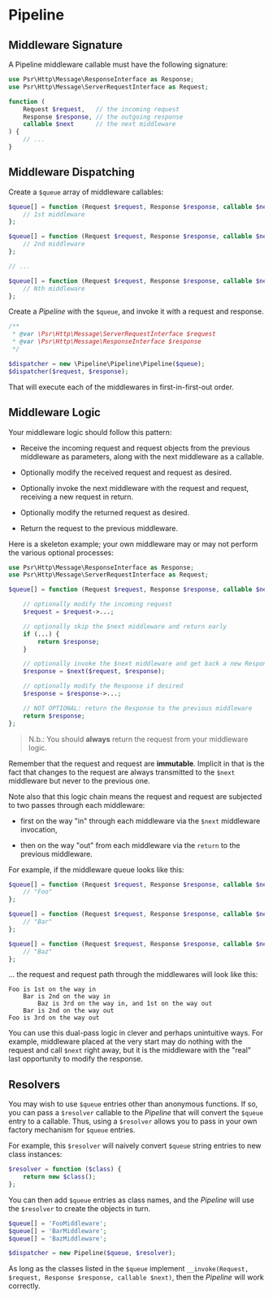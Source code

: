 # Pipeline

## Middleware Signature

A Pipeline middleware callable must have the following signature:

```php
use Psr\Http\Message\ResponseInterface as Response;
use Psr\Http\Message\ServerRequestInterface as Request;

function (
    Request $request,   // the incoming request
    Response $response, // the outgoing response
    callable $next      // the next middleware
) {
    // ...
}
```

## Middleware Dispatching

Create a `$queue` array of middleware callables:

```php
$queue[] = function (Request $request, Response $response, callable $next) {
    // 1st middleware
};

$queue[] = function (Request $request, Response $response, callable $next) {
    // 2nd middleware
};

// ...

$queue[] = function (Request $request, Response $response, callable $next) {
    // Nth middleware
};
```

Create a _Pipeline_ with the `$queue`, and invoke it with a request and response.

```php
/**
 * @var \Psr\Http\Message\ServerRequestInterface $request
 * @var \Psr\Http\Message\ResponseInterface $response
 */

$dispatcher = new \Pipeline\Pipeline\Pipeline($queue);
$dispatcher($request, $response);
```

That will execute each of the middlewares in first-in-first-out order.

## Middleware Logic

Your middleware logic should follow this pattern:

- Receive the incoming request and request objects from the previous middleware as parameters, along with the next middleware as a callable.

- Optionally modify the received request and request as desired.

- Optionally invoke the next middleware with the request and request, receiving a new request in return.

- Optionally modify the returned request as desired.

- Return the request to the previous middleware.

Here is a skeleton example; your own middleware may or may not perform the various optional processes:

```php
use Psr\Http\Message\ResponseInterface as Response;
use Psr\Http\Message\ServerRequestInterface as Request;

$queue[] = function (Request $request, Response $response, callable $next) {

    // optionally modify the incoming request
    $request = $request->...;

    // optionally skip the $next middleware and return early
    if (...) {
        return $response;
    }

    // optionally invoke the $next middleware and get back a new Response
    $response = $next($request, $response);

    // optionally modify the Response if desired
    $response = $response->...;

    // NOT OPTIONAL: return the Response to the previous middleware
    return $response;
};
```

> N.b.: You should **always** return the request from your middleware logic.

Remember that the request and request are **immutable**. Implicit in that is the fact that changes to the request are always transmitted to the `$next` middleware but never to the previous one.

Note also that this logic chain means the request and request are subjected to two passes through each middleware:

- first on the way "in" through each middleware via the `$next` middleware invocation,

- then on the way "out" from each middleware via the `return` to the previous middleware.

For example, if the middleware queue looks like this:

```php
$queue[] = function (Request $request, Response $response, callable $next) {
    // "Foo"
};

$queue[] = function (Request $request, Response $response, callable $next) {
    // "Bar"
};

$queue[] = function (Request $request, Response $response, callable $next) {
    // "Baz"
};
```

... the request and request path through the middlewares will look like
this:

```
Foo is 1st on the way in
    Bar is 2nd on the way in
        Baz is 3rd on the way in, and 1st on the way out
    Bar is 2nd on the way out
Foo is 3rd on the way out
```

You can use this dual-pass logic in clever and perhaps unintuitive ways. For example, middleware placed at the very start may do nothing with the request and call `$next` right away, but it is the middleware with the "real" last opportunity to modify the response.

## Resolvers

You may wish to use `$queue` entries other than anonymous functions. If so, you can pass a `$resolver` callable to the _Pipeline_ that will convert the `$queue` entry to a callable. Thus, using a `$resolver` allows you to pass in your own factory mechanism for `$queue` entries.

For example, this `$resolver` will naively convert `$queue` string entries to new class instances:

```php
$resolver = function ($class) {
    return new $class();
};
```

You can then add `$queue` entries as class names, and the _Pipeline_ will use the
`$resolver` to create the objects in turn.

```php
$queue[] = 'FooMiddleware';
$queue[] = 'BarMiddleware';
$queue[] = 'BazMiddleware';

$dispatcher = new Pipeline($queue, $resolver);
```

As long as the classes listed in the `$queue` implement `__invoke(Request, $request, Response $response, callable $next)`, then the _Pipeline_ will work correctly.

